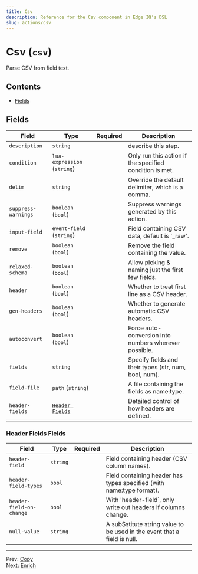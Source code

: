 ```yaml
---
title: Csv
description: Reference for the Csv component in Edge IQ's DSL
slug: actions/csv
---
```


# Csv (`csv`)

Parse CSV from field text.


## Contents

- [Fields](#fields)




## Fields


| Field | Type | Required | Description |
|---|---|:---:|---|
| `description` | `string` |  | describe this step. |
| `condition` | `lua-expression` (`string`) |  | Only run this action if the specified condition is met. |
| `delim` | `string` |  | Override the default delimiter, which is a comma. |
| `suppress-warnings` | `boolean` (`bool`) |  | Suppress warnings generated by this action. |
| `input-field` | `event-field` (`string`) |  | Field containing CSV data, default is '_raw'. |
| `remove` | `boolean` (`bool`) |  | Remove the field containing the value. |
| `relaxed-schema` | `boolean` (`bool`) |  | Allow picking & naming just the first few fields. |
| `header` | `boolean` (`bool`) |  | Whether to treat first line as a CSV header. |
| `gen-headers` | `boolean` (`bool`) |  | Whether to generate automatic CSV headers. |
| `autoconvert` | `boolean` (`bool`) |  | Force auto-conversion into numbers wherever possible. |
| `fields` | `string` |  | Specify fields and their types (str, num, bool, num). |
| `field-file` | `path` (`string`) |  | A file containing the fields as name:type. |
| `header-fields` | [`Header Fields`](#header-fields-fields) |  | Detailed control of how headers are defined. |





### Header Fields Fields

| Field | Type | Required | Description |
|---|---|:---:|---|
| `header-field` | `string` |  | Field containing header (CSV column names). |
| `header-field-types` | `bool` |  | Field containing header has types specified (with name:type format). |
| `header-field-on-change` | `bool` |  | With 'header-field`, only write out headers if columns change. |
| `null-value` | `string` |  | A subSstitute string value to be used in the event that a field is null. |






---
Prev: [Copy](copy.md)  
Next: [Enrich](enrich.md)  
